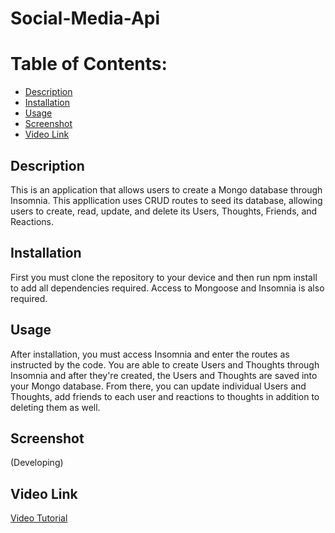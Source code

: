 # Social-Media-Api

# Table of Contents:
* [Description](#description)
* [Installation](#installation)
* [Usage](#usage)
* [Screenshot](#screenshot)
* [Video Link](#video-link)

## Description
This is an application that allows users to create a Mongo database through Insomnia. This appllication uses CRUD routes to seed its database, allowing users to create, read, update, and delete its Users, Thoughts, Friends, and Reactions.

## Installation
First you must clone the repository to your device and then run npm install to add all dependencies required. Access to Mongoose and Insomnia is also required.

## Usage
After installation, you must access Insomnia and enter the routes as instructed by the code. You are able to create Users and Thoughts through Insomnia and after they're created, the Users and Thoughts are saved into your Mongo database. From there, you can update individual Users and Thoughts, add friends to each user and reactions to thoughts in addition to deleting them as well.  

## Screenshot 
(Developing)

## Video Link
[Video Tutorial](https://drive.google.com/file/d/1dF87Ht8n_61BVIH3tict4U9sdCquefpc/view)
